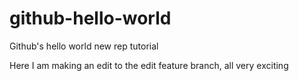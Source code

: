 # github-hello-world
Github's hello world new rep tutorial

Here I am making an edit to the edit feature branch, all very exciting
